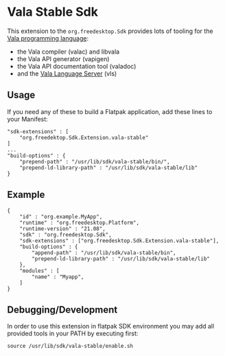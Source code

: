 # Vala Stable Sdk

This extension to the ``org.freedesktop.Sdk`` provides
lots of tooling for the [Vala programming language](https://gitlab.gnome.org/gnome/vala):
 * the Vala compiler (valac) and libvala
 * the Vala API generator (vapigen)
 * the Vala API documentation tool (valadoc)
 * and the [Vala Language Server](https://github.com/prince781/vala-language-server) (vls)

## Usage

If you need any of these to build a Flatpak application,
add these lines to your Manifest:

```
"sdk-extensions" : [
    "org.freedektop.Sdk.Extension.vala-stable"
]
...
"build-options" : {
    "prepend-path" : "/usr/lib/sdk/vala-stable/bin/",
    "prepend-ld-library-path" : "/usr/lib/sdk/vala-stable/lib"
}
```

## Example

```
{
    "id" : "org.example.MyApp",
    "runtime" : "org.freedesktop.Platform",
    "runtime-version" : "21.08",
    "sdk" : "org.freedesktop.Sdk",
    "sdk-extensions" : ["org.freedesktop.Sdk.Extension.vala-stable"],
    "build-options" : {
        "append-path" : "/usr/lib/sdk/vala-stable/bin",
        "prepend-ld-library-path" : "/usr/lib/sdk/vala-stable/lib"
    },
    "modules" : [
        "name" : "Myapp",
    ]
}
```

## Debugging/Development

In order to use this extension in flatpak SDK environment
you may add all provided tools in your PATH by executing first:

``source /usr/lib/sdk/vala-stable/enable.sh``

